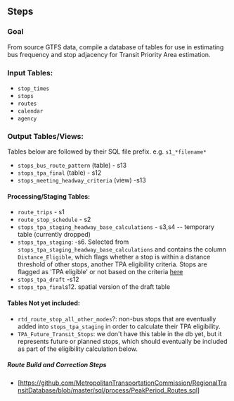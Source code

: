 ## Steps   

### Goal  

From source GTFS data, compile a database of tables for use in estimating bus frequency and stop adjacency for Transit Priority Area estimation.  

### Input Tables:  

-  `stop_times`
-  `stops`
-  `routes`
-  `calendar`
-  `agency`   

### Output Tables/Views:   

Tables below are followed by their SQL file prefix. e.g. `s1_*filename*`  

-  `stops_bus_route_pattern` (table) - s13
-  `stops_tpa_final` (table)  - s12
-  `stops_meeting_headway_criteria` (view) -s13

#### Processing/Staging Tables:  

-  `route_trips` - s1   
-  `route_stop_schedule` - s2   
-  `stops_tpa_staging_headway_base_calculations` - s3,s4 -- temporary table (currently dropped)  
-  `stops_tpa_staging`: -s6. Selected from `stops_tpa_staging_headway_base_calculations` and contains the column `Distance_Eligible`, which flags whether a stop is within a distance threshold of other stops, another TPA eligibility criteria. Stops are flagged as 'TPA eligible' or not based on the criteria [here](https://github.com/MetropolitanTransportationCommission/RegionalTransitDatabase/blob/c0f04b36e99a4aa702b7bd3ecfd8608c6bf4b1bf/sql/process/step_3_build_headway_am_pm_views.sql#L17-L19)    
-  `stops_tpa_draft` -s12  
-  `stops_tpa_final`s12. spatial version of the draft table  


#### Tables Not yet included:   

-  `rtd_route_stop_all_other_modes`?: non-bus stops that are eventually added into `stops_tpa_staging` in order to calculate their TPA eligibility.  
-  `TPA_Future_Transit_Stops`:  we don't have this table in the db yet, but it represents future or planned stops, which should eventually be included as part of the eligibility calculation below.  

##### Route Build and Correction Steps
- [https://github.com/MetropolitanTransportationCommission/RegionalTransitDatabase/blob/master/sql/process/PeakPeriod_Routes.sql]
